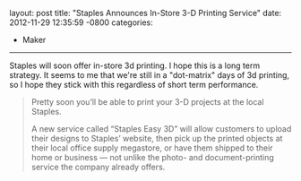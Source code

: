 layout: post
title:  "Staples Announces In-Store 3-D Printing Service"
date:   2012-11-29 12:35:59 -0800
categories:
  - Maker
---

Staples will soon offer in-store 3d printing. I hope this is a long term strategy. It seems to me that we're still in a "dot-matrix" days of 3d printing, so I hope they stick with this regardless of short term performance.

 > 
 > 
 > Pretty soon you’ll be able to print your 3-D projects at the local Staples.
 > 
 > A new service called “Staples Easy 3D” will allow customers to upload their designs to Staples’ website, then pick up the printed objects at their local office supply megastore, or have them shipped to their home or business — not unlike the photo- and document-printing service the company already offers.
 > 
 > 
